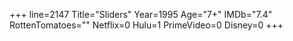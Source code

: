 +++
line=2147
Title="Sliders"
Year=1995
Age="7+"
IMDb="7.4"
RottenTomatoes=""
Netflix=0
Hulu=1
PrimeVideo=0
Disney=0
+++

